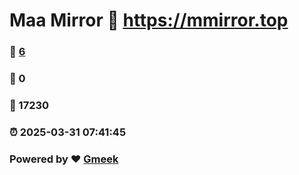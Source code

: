 # Maa Mirror :link: https://mmirror.top 
### :page_facing_up: [6](https://mmirror.top/tag.html) 
### :speech_balloon: 0 
### :hibiscus: 17230 
### :alarm_clock: 2025-03-31 07:41:45 
### Powered by :heart: [Gmeek](https://github.com/Meekdai/Gmeek)
